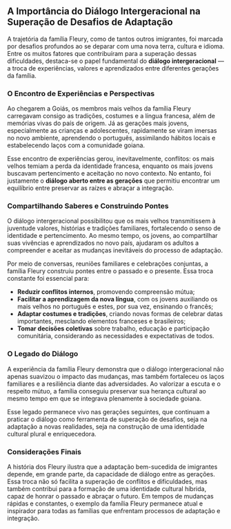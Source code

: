## A Importância do Diálogo Intergeracional na Superação de Desafios de Adaptação

A trajetória da família Fleury, como de tantos outros imigrantes, foi marcada por desafios profundos ao se deparar com uma nova terra, cultura e idioma. Entre os muitos fatores que contribuíram para a superação dessas dificuldades, destaca-se o papel fundamental do **diálogo intergeracional** — a troca de experiências, valores e aprendizados entre diferentes gerações da família.

### O Encontro de Experiências e Perspectivas

Ao chegarem a Goiás, os membros mais velhos da família Fleury carregavam consigo as tradições, costumes e a língua francesa, além de memórias vivas do país de origem. Já as gerações mais jovens, especialmente as crianças e adolescentes, rapidamente se viram imersas no novo ambiente, aprendendo o português, assimilando hábitos locais e estabelecendo laços com a comunidade goiana.

Esse encontro de experiências gerou, inevitavelmente, conflitos: os mais velhos temiam a perda da identidade francesa, enquanto os mais jovens buscavam pertencimento e aceitação no novo contexto. No entanto, foi justamente o **diálogo aberto entre as gerações** que permitiu encontrar um equilíbrio entre preservar as raízes e abraçar a integração.

### Compartilhando Saberes e Construindo Pontes

O diálogo intergeracional possibilitou que os mais velhos transmitissem à juventude valores, histórias e tradições familiares, fortalecendo o senso de identidade e pertencimento. Ao mesmo tempo, os jovens, ao compartilhar suas vivências e aprendizados no novo país, ajudaram os adultos a compreender e aceitar as mudanças inevitáveis do processo de adaptação.

Por meio de conversas, reuniões familiares e celebrações conjuntas, a família Fleury construiu pontes entre o passado e o presente. Essa troca constante foi essencial para:

- **Reduzir conflitos internos**, promovendo compreensão mútua;
- **Facilitar a aprendizagem da nova língua**, com os jovens auxiliando os mais velhos no português e estes, por sua vez, ensinando o francês;
- **Adaptar costumes e tradições**, criando novas formas de celebrar datas importantes, mesclando elementos franceses e brasileiros;
- **Tomar decisões coletivas** sobre trabalho, educação e participação comunitária, considerando as necessidades e expectativas de todos.

### O Legado do Diálogo

A experiência da família Fleury demonstra que o diálogo intergeracional não apenas suavizou o impacto das mudanças, mas também fortaleceu os laços familiares e a resiliência diante das adversidades. Ao valorizar a escuta e o respeito mútuo, a família conseguiu preservar sua herança cultural ao mesmo tempo em que se integrava plenamente à sociedade goiana.

Esse legado permanece vivo nas gerações seguintes, que continuam a praticar o diálogo como ferramenta de superação de desafios, seja na adaptação a novas realidades, seja na construção de uma identidade cultural plural e enriquecedora.

### Considerações Finais

A história dos Fleury ilustra que a adaptação bem-sucedida de imigrantes depende, em grande parte, da capacidade de diálogo entre as gerações. Essa troca não só facilita a superação de conflitos e dificuldades, mas também contribui para a formação de uma identidade cultural híbrida, capaz de honrar o passado e abraçar o futuro. Em tempos de mudanças rápidas e constantes, o exemplo da família Fleury permanece atual e inspirador para todas as famílias que enfrentam processos de adaptação e integração.